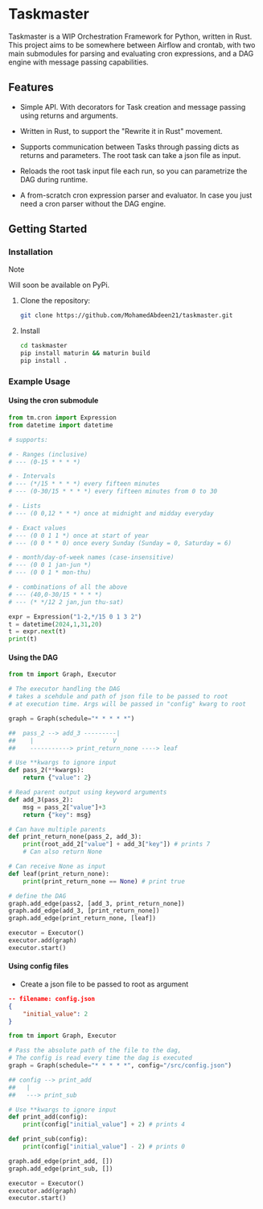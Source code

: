 # Taskmaster

Taskmaster is a WIP Orchestration Framework for Python, written in Rust. This project aims to be somewhere between Airflow and crontab, with two main submodules for parsing and evaluating cron expressions, and a DAG engine with message passing capabilities.

## Features

- Simple API. With decorators for Task creation and message passing using returns and arguments.

- Written in Rust, to support the "Rewrite it in Rust" movement.

- Supports communication between Tasks through passing dicts as returns and parameters. The root task can take a json file as input.

- Reloads the root task input file each run, so you can parametrize the DAG during runtime.

- A from-scratch cron expression parser and evaluator. In case you just need a cron parser without the DAG engine.

## Getting Started

### Installation

> [!NOTE]  
> Will soon be available on PyPi.

1. Clone the repository:

   ```bash
   git clone https://github.com/MohamedAbdeen21/taskmaster.git
   ```

2. Install 

   ```bash
   cd taskmaster
   pip install maturin && maturin build
   pip install .
   ```

### Example Usage

#### Using the cron submodule
```python
from tm.cron import Expression
from datetime import datetime

# supports:

# - Ranges (inclusive)
# --- (0-15 * * * *)

# - Intervals 
# --- (*/15 * * * *) every fifteen minutes
# --- (0-30/15 * * * *) every fifteen minutes from 0 to 30

# - Lists 
# --- (0 0,12 * * *) once at midnight and midday everyday

# - Exact values
# --- (0 0 1 1 *) once at start of year
# --- (0 0 * * 0) once every Sunday (Sunday = 0, Saturday = 6)

# - month/day-of-week names (case-insensitive)
# --- (0 0 1 jan-jun *)
# --- (0 0 1 * mon-thu)

# - combinations of all the above
# --- (40,0-30/15 * * * *)
# --- (* */12 2 jan,jun thu-sat)

expr = Expression("1-2,*/15 0 1 3 2")
t = datetime(2024,1,31,20)
t = expr.next(t)
print(t)
```

#### Using the DAG

```python
from tm import Graph, Executor

# The executor handling the DAG
# takes a scehdule and path of json file to be passed to root
# at execution time. Args will be passed in "config" kwarg to root

graph = Graph(schedule="* * * * *")

##  pass_2 --> add_3 ---------|
##    |                      V
##    -----------> print_return_none ----> leaf

# Use **kwargs to ignore input
def pass_2(**kwargs):
    return {"value": 2}

# Read parent output using keyword arguments
def add_3(pass_2):
    msg = pass_2["value"]+3
    return {"key": msg}

# Can have multiple parents
def print_return_none(pass_2, add_3):
    print(root_add_2["value"] + add_3["key"]) # prints 7
    # Can also return None

# Can receive None as input
def leaf(print_return_none):
    print(print_return_none == None) # print true

# define the DAG
graph.add_edge(pass2, [add_3, print_return_none])
graph.add_edge(add_3, [print_return_none])
graph.add_edge(print_return_none, [leaf])

executor = Executor()
executor.add(graph)
executor.start()
```

#### Using config files

- Create a json file to be passed to root as argument
```json
-- filename: config.json
{
    "initial_value": 2
}
```

```python
from tm import Graph, Executor

# Pass the absolute path of the file to the dag, 
# The config is read every time the dag is executed
graph = Graph(schedule="* * * * *", config="/src/config.json")

## config --> print_add
##   |
##   ---> print_sub

# Use **kwargs to ignore input
def print_add(config):
    print(config["initial_value"] + 2) # prints 4

def print_sub(config):
    print(config["initial_value"] - 2) # prints 0

graph.add_edge(print_add, [])
graph.add_edge(print_sub, [])

executor = Executor()
executor.add(graph)
executor.start()
```

